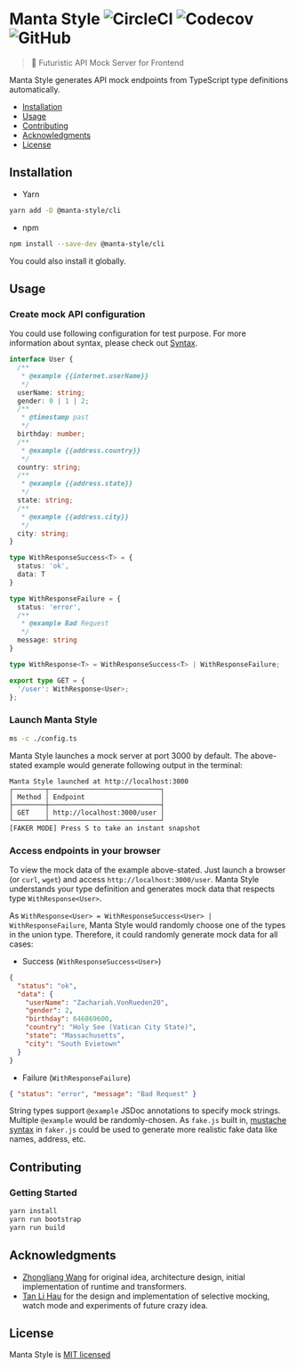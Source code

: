 # Manta Style ![CircleCI](https://img.shields.io/circleci/project/github/Cryrivers/manta-style.svg?style=flat-square) ![Codecov](https://img.shields.io/codecov/c/github/Cryrivers/manta-style.svg?style=flat-square) ![GitHub](https://img.shields.io/github/license/Cryrivers/manta-style.svg?style=flat-square)
> 🚀 Futuristic API Mock Server for Frontend

Manta Style generates API mock endpoints from TypeScript type definitions automatically. 

- [Installation](#installation)
- [Usage](#usage)
- [Contributing](#contributing)
- [Acknowledgments](#acknowledgments)
- [License](#license)

## Installation

- Yarn
```sh
yarn add -D @manta-style/cli
```
- npm
```sh
npm install --save-dev @manta-style/cli
```

You could also install it globally.

## Usage

### Create mock API configuration

You could use following configuration for test purpose. For more information about syntax, please check out [Syntax](./documentation/syntax.md).

```ts
interface User {
  /**
   * @example {{internet.userName}}
   */
  userName: string;
  gender: 0 | 1 | 2;
  /**
   * @timestamp past
   */
  birthday: number;
  /**
   * @example {{address.country}}
   */
  country: string;
  /**
   * @example {{address.state}}
   */
  state: string;
  /**
   * @example {{address.city}}
   */
  city: string;
}

type WithResponseSuccess<T> = {
  status: 'ok',
  data: T
}

type WithResponseFailure = {
  status: 'error',
  /**
   * @example Bad Request
   */
  message: string
}

type WithResponse<T> = WithResponseSuccess<T> | WithResponseFailure;

export type GET = {
  '/user': WithResponse<User>;
};
```

### Launch Manta Style
```sh
ms -c ./config.ts
```

Manta Style launches a mock server at port 3000 by default. The above-stated example would generate following output in the terminal:
```
Manta Style launched at http://localhost:3000
┌────────┬────────────────────────────┐
│ Method │ Endpoint                   │
├────────┼────────────────────────────┤
│ GET    │ http://localhost:3000/user │
└────────┴────────────────────────────┘
[FAKER MODE] Press S to take an instant snapshot
```

### Access endpoints in your browser
To view the mock data of the example above-stated. Just launch a browser (or `curl`, `wget`) and access `http://localhost:3000/user`. Manta Style understands your type definition and generates mock data that respects type `WithResponse<User>`.

As `WithResponse<User> = WithResponseSuccess<User> | WithResponseFailure`, Manta Style would randomly choose one of the types in the union type. Therefore, it could randomly generate mock data for all cases:

- Success (`WithResponseSuccess<User>`)
```json
{
  "status": "ok",
  "data": {
    "userName": "Zachariah.VonRueden20",
    "gender": 2,
    "birthday": 646869600,
    "country": "Holy See (Vatican City State)",
    "state": "Massachusetts",
    "city": "South Evietown"
  }
}
```

- Failure (`WithResponseFailure`)
```json
{ "status": "error", "message": "Bad Request" }
```

String types support `@example` JSDoc annotations to specify mock strings. Multiple `@example` would be randomly-chosen. As `fake.js` built in, [mustache syntax](https://github.com/marak/Faker.js/#fakerfake) in `faker.js` could be used to generate more realistic fake data like names, address, etc.

## Contributing

### Getting Started

```sh
yarn install
yarn run bootstrap
yarn run build
```

## Acknowledgments

- [Zhongliang Wang](https://github.com/Cryrivers) for original idea, architecture design, initial implementation of runtime and transformers.
- [Tan Li Hau](https://github.com/tanhauhau) for the design and implementation of selective mocking, watch mode and experiments of future crazy idea.

## License

Manta Style is [MIT licensed](https://github.com/Cryrivers/manta-style/blob/master/LICENSE)
